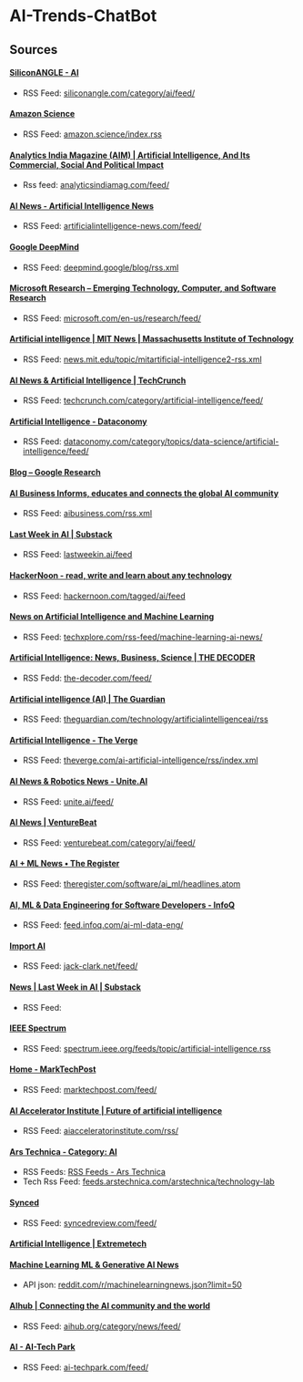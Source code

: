 # AI-Trends-ChatBot

## Sources

#### [SiliconANGLE - AI](https://siliconangle.com/category/ai/)

- RSS Feed: [siliconangle.com/category/ai/feed/](https://siliconangle.com/category/ai/feed/)

#### [Amazon Science](https://www.amazon.science/)

- RSS Feed: [amazon.science/index.rss](https://www.amazon.science/index.rss)

#### [Analytics India Magazine (AIM) | Artificial Intelligence, And Its Commercial, Social And Political Impact](https://analyticsindiamag.com/)

- Rss feed: [analyticsindiamag.com/feed/](https://analyticsindiamag.com/feed/)

#### [AI News - Artificial Intelligence News](https://www.artificialintelligence-news.com/)

- RSS Feed: [artificialintelligence-news.com/feed/](https://www.artificialintelligence-news.com/feed/)

#### [Google DeepMind](https://deepmind.google/discover/blog/)

- RSS Feed: [deepmind.google/blog/rss.xml](https://deepmind.google/blog/rss.xml)

#### [Microsoft Research – Emerging Technology, Computer, and Software Research](https://www.microsoft.com/en-us/research/)

- RSS Feed: [microsoft.com/en-us/research/feed/](https://www.microsoft.com/en-us/research/feed/)

#### [Artificial intelligence | MIT News | Massachusetts Institute of Technology](https://news.mit.edu/topic/artificial-intelligence2)

- RSS Feed: [news.mit.edu/topic/mitartificial-intelligence2-rss.xml](https://news.mit.edu/topic/mitartificial-intelligence2-rss.xml)

#### [AI News &amp; Artificial Intelligence | TechCrunch](https://techcrunch.com/category/artificial-intelligence/)

- RSS Feed: [techcrunch.com/category/artificial-intelligence/feed/](https://techcrunch.com/category/artificial-intelligence/feed/)

#### [Artificial Intelligence - Dataconomy](https://dataconomy.com/category/topics/data-science/artificial-intelligence/)

- RSS Feed: [dataconomy.com/category/topics/data-science/artificial-intelligence/feed/](https://dataconomy.com/category/topics/data-science/artificial-intelligence/feed/)

#### [Blog – Google Research](https://research.google/blog/)

#### [AI Business Informs, educates and connects the global AI community](https://aibusiness.com/)

- RSS Feed: [aibusiness.com/rss.xml](https://aibusiness.com/rss.xml)

#### [Last Week in AI | Substack](https://lastweekin.ai/)

- RSS Feed: [lastweekin.ai/feed](https://lastweekin.ai/feed)

#### [HackerNoon - read, write and learn about any technology](https://hackernoon.com/)

- RSS Feed: [hackernoon.com/tagged/ai/feed](https://hackernoon.com/tagged/ai/feed)

#### [News on Artificial Intelligence and Machine Learning](https://techxplore.com/machine-learning-ai-news/)

- RSS Feed: [techxplore.com/rss-feed/machine-learning-ai-news/](https://techxplore.com/rss-feed/machine-learning-ai-news/)

#### [Artificial Intelligence: News, Business, Science | THE DECODER](https://the-decoder.com/)

- RSS Fedd: [the-decoder.com/feed/](https://the-decoder.com/feed/)

#### [Artificial intelligence (AI) | The Guardian](https://www.theguardian.com/technology/artificialintelligenceai)

- RSS Feed: [theguardian.com/technology/artificialintelligenceai/rss](https://www.theguardian.com/technology/artificialintelligenceai/rss)

#### [Artificial Intelligence - The Verge](https://www.theverge.com/ai-artificial-intelligence)

- RSS Feed: [theverge.com/ai-artificial-intelligence/rss/index.xml](https://www.theverge.com/ai-artificial-intelligence/rss/index.xml)

#### [AI News &amp; Robotics News - Unite.AI](https://www.unite.ai/)

- RSS Feed: [unite.ai/feed/](https://www.unite.ai/feed/)

#### [AI News | VentureBeat](https://venturebeat.com/category/ai/)

- RSS Feed: [venturebeat.com/category/ai/feed/](https://venturebeat.com/category/ai/feed/)

#### [AI + ML News • The Register](https://www.theregister.com/software/ai_ml/)

- RSS Feed: [theregister.com/software/ai_ml/headlines.atom](https://www.theregister.com/software/ai_ml/headlines.atom)

#### [AI, ML &amp; Data Engineering for Software Developers - InfoQ](https://www.infoq.com/ai-ml-data-eng/)

- RSS Feed: [feed.infoq.com/ai-ml-data-eng/](https://feed.infoq.com/ai-ml-data-eng/)

#### [Import AI](https://jack-clark.net/)

- RSS Feed: [jack-clark.net/feed/](https://jack-clark.net/feed/)

#### [News | Last Week in AI | Substack](https://lastweekin.ai/s/news)

- RSS Feed:

#### [IEEE Spectrum](https://spectrum.ieee.org/)

- RSS Feed: [spectrum.ieee.org/feeds/topic/artificial-intelligence.rss](https://spectrum.ieee.org/feeds/topic/artificial-intelligence.rss)

#### [Home - MarkTechPost](https://www.marktechpost.com/)

- RSS Feed: [marktechpost.com/feed/](https://www.marktechpost.com/feed/)

#### [AI Accelerator Institute | Future of artificial intelligence](https://www.aiacceleratorinstitute.com/)

- RSS Feed: [aiacceleratorinstitute.com/rss/](https://www.aiacceleratorinstitute.com/rss/)

#### [Ars Technica - Category: AI](https://arstechnica.com/ai/)

- RSS Feeds: [RSS Feeds - Ars Technica](https://arstechnica.com/rss-feeds/)
- Tech Rss Feed: [feeds.arstechnica.com/arstechnica/technology-lab](https://feeds.arstechnica.com/arstechnica/technology-lab)

#### [Synced](https://syncedreview.com/)

- RSS Feed: [syncedreview.com/feed/](https://syncedreview.com/feed/)

#### [Artificial Intelligence | Extremetech](https://www.extremetech.com/tag/artificial-intelligence)

#### [Machine Learning ML &amp; Generative AI News](https://www.reddit.com/r/machinelearningnews/)

- API json: [reddit.com/r/machinelearningnews.json?limit=50](https://www.reddit.com/r/machinelearningnews.json?limit=50)

#### [ΑΙhub | Connecting the AI community and the world](https://aihub.org/category/news/)

- RSS Feed: [aihub.org/category/news/feed/](https://aihub.org/category/news/feed/)

#### [AI - AI-Tech Park](https://ai-techpark.com/ai/)

- RSS Feed: [ai-techpark.com/feed/](https://ai-techpark.com/feed/)
